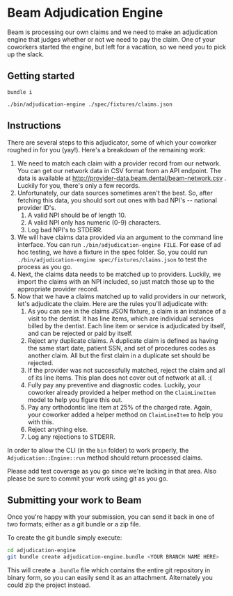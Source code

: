 # Beam Adjudication Engine

Beam is processing our own claims and we need to make an adjudication engine that judges whether or not we need to pay the claim. One of your coworkers started the engine, but left for a vacation, so we need you to pick up the slack. 

## Getting started

```
bundle i

./bin/adjudication-engine ./spec/fixtures/claims.json
```

## Instructions

There are several steps to this adjudicator, some of which your coworker roughed in for you (yay!). Here's a breakdown of the remaining work:

1. We need to match each claim with a provider record from our network. You can get our network data in CSV format from an API endpoint. The data is available at http://provider-data.beam.dental/beam-network.csv . Luckily for you, there's only a few records.
2. Unfortunately, our data sources sometimes aren't the best. So, after fetching this data, you should sort out ones with bad NPI's -- national provider ID's.
    1. A valid NPI should be of length 10.
    2. A valid NPI only has numeric (0-9) characters.
    3. Log bad NPI's to STDERR.
3. We will have claims data provided via an argument to the command line interface. You can run `./bin/adjudication-engine FILE`. For ease of ad hoc testing, we have a fixture in the spec folder. So, you could run `./bin/adjudication-engine spec/fixtures/claims.json` to test the process as you go.
4. Next, the claims data needs to be matched up to providers. Luckily, we import the claims with an NPI included, so just match those up to the appropriate provider record.
5. Now that we have a claims matched up to valid providers in our network, let's adjudicate the claim. Here are the rules you'll adjudicate with:
    1. As you can see in the claims JSON fixture, a claim is an instance of a visit to the dentist. It has line items, which are individual services billed by the dentist. Each line item or service is adjudicated by itself, and can be rejected or paid by itself.
    2. Reject any duplicate claims. A duplicate claim is defined as having the same start date, patient SSN, and set of procedures codes as another claim. All but the first claim in a duplicate set should be rejected.
    3. If the provider was not successfully matched, reject the claim and all of its line items. This plan does not cover out of network at all. :(
    4. Fully pay any preventive and diagnostic codes. Luckily, your coworker already provided a helper method on the `ClaimLineItem` model to help you figure this out.
    5. Pay any orthodontic line item at 25% of the charged rate. Again, your coworker added a helper method on `ClaimLineItem` to help you with this.
    6. Reject anything else.
    7. Log any rejections to STDERR.

In order to allow the CLI (in the `bin` folder) to work properly, the `Adjudication::Engine::run` method should return processed claims.

Please add test coverage as you go since we're lacking in that area.  Also please be sure to commit your work using git as you go.

## Submitting your work to Beam

Once you're happy with your submission, you can send it back in one of two formats; either as a git bundle or a zip file.  

To create the git bundle simply execute:

```bash
cd adjudication-engine
git bundle create adjudication-engine.bundle <YOUR BRANCH NAME HERE>
```

This will create a `.bundle` file which contains the entire git repository in binary form, so you can easily send it as an attachment.  Alternately you could zip the project instead.